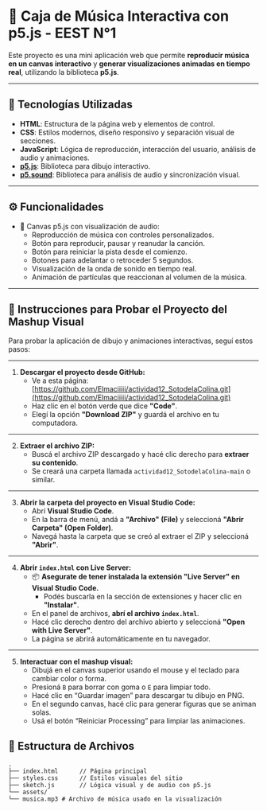 # 🎵 Caja de Música Interactiva con p5.js - EEST N°1

Este proyecto es una mini aplicación web que permite **reproducir música en un canvas interactivo** y **generar visualizaciones animadas en tiempo real**, utilizando la biblioteca **p5.js**.

---

## 🚀 Tecnologías Utilizadas

- **HTML**: Estructura de la página web y elementos de control.
- **CSS**: Estilos modernos, diseño responsivo y separación visual de secciones.
- **JavaScript**: Lógica de reproducción, interacción del usuario, análisis de audio y animaciones.
- **[p5.js](https://p5js.org/)**: Biblioteca para dibujo interactivo.
- **[p5.sound](https://p5js.org/reference/#/libraries/p5.sound)**: Biblioteca para análisis de audio y sincronización visual.

---

## ⚙️ Funcionalidades

- 🎵 Canvas p5.js con visualización de audio:
  - Reproducción de música con controles personalizados.
  - Botón para reproducir, pausar y reanudar la canción.
  - Botón para reiniciar la pista desde el comienzo.
  - Botones para adelantar o retroceder 5 segundos.
  - Visualización de la onda de sonido en tiempo real.
  - Animación de partículas que reaccionan al volumen de la música.

---
## 🧪 Instrucciones para Probar el Proyecto del Mashup Visual

Para probar la aplicación de dibujo y animaciones interactivas, seguí estos pasos:

---

1. **Descargar el proyecto desde GitHub:**
   * Ve a esta página: [https://github.com/Elmaciiiii/actividad12_SotodelaColina.git](https://github.com/Elmaciiiii/actividad12_SotodelaColina.git)
   * Haz clic en el botón verde que dice **"Code"**.
   * Elegí la opción **"Download ZIP"** y guardá el archivo en tu computadora.

---

2. **Extraer el archivo ZIP:**
   * Buscá el archivo ZIP descargado y hacé clic derecho para **extraer su contenido**.
   * Se creará una carpeta llamada `actividad12_SotodelaColina-main` o similar.

---

3. **Abrir la carpeta del proyecto en Visual Studio Code:**
   * Abrí **Visual Studio Code**.
   * En la barra de menú, andá a **"Archivo" (File)** y seleccioná **"Abrir Carpeta" (Open Folder)**.
   * Navegá hasta la carpeta que se creó al extraer el ZIP y seleccioná **"Abrir"**.

---

4. **Abrir `index.html` con Live Server:**
   * 📦 **Asegurate de tener instalada la extensión "Live Server" en Visual Studio Code.**
     - Podés buscarla en la sección de extensiones y hacer clic en **"Instalar"**.
   * En el panel de archivos, **abrí el archivo `index.html`**.
   * Hacé clic derecho dentro del archivo abierto y seleccioná **"Open with Live Server"**.
   * La página se abrirá automáticamente en tu navegador.

---

5. **Interactuar con el mashup visual:**
   * Dibujá en el canvas superior usando el mouse y el teclado para cambiar color o forma.
   * Presioná `B` para borrar con goma o `E` para limpiar todo.
   * Hacé clic en “Guardar imagen” para descargar tu dibujo en PNG.
   * En el segundo canvas, hacé clic para generar figuras que se animan solas.
   * Usá el botón “Reiniciar Processing” para limpiar las animaciones.

## 📁 Estructura de Archivos
```plaintext
.
├── index.html      // Página principal 
├── styles.css      // Estilos visuales del sitio
├── sketch.js       // Lógica visual y de audio con p5.js
└── assets/
└── musica.mp3 # Archivo de música usado en la visualización
